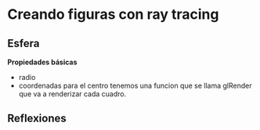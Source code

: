 # Creando figuras con ray tracing

## Esfera
**Propiedades básicas**
- radio
- coordenadas para el centro
tenemos una funcion que se llama glRender que va a renderizar cada cuadro.

## Reflexiones









